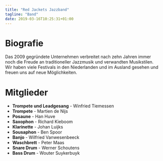 ```yaml
---
title: "Red Jackets Jazzband"
tagline: "Band"
date: 2019-03-16T10:25:31+01:00
---
```


# Biografie
Das 2009 gegründete Unternehmen verbreitet nach zehn Jahren immer noch die Freude an traditioneller Jazzmusik und verwandten Musikstilen. Wir haben viele Festivals in den Niederlanden und im Ausland gesehen und freuen uns auf neue Möglichkeiten.

# Mitglieder
* **Trompete und Leadgesang** - Winfried Tiemessen
* **Trompete** - Martien de Nijs
* **Posaune** - Han Huve
* **Saxophon** - Richard Kieboom
* **Klarinette** - Johan Luijks
* **Sousaphon** - Ben Spoor
* **Banjo** - Wilfried Vanwesenbeeck
* **Waschbrett** - Peter Maas
* **Snare Drum** - Werner Schoutens
* **Bass Drum** - Wouter Suykerbuyk
